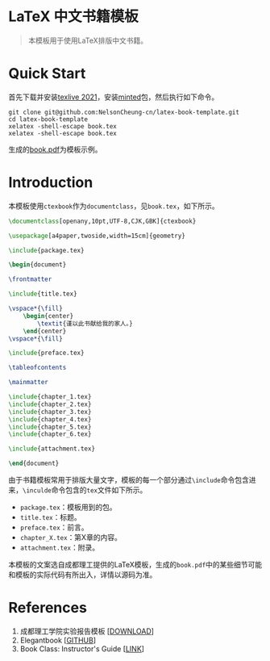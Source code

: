 # LaTeX 中文书籍模板
> 本模板用于使用LaTeX排版中文书籍。
# Quick Start
首先下载并安装[texlive 2021](https://www.tug.org/texlive/)，安装[minted](https://ctan.org/pkg/minted?lang=en)包，然后执行如下命令。
```shell
git clone git@github.com:NelsonCheung-cn/latex-book-template.git
cd latex-book-template
xelatex -shell-escape book.tex
xelatex -shell-escape book.tex
```
生成的[book.pdf](book.pdf)为模板示例。

# Introduction
本模板使用`ctexbook`作为`documentclass`，见`book.tex`，如下所示。
```latex
\documentclass[openany,10pt,UTF-8,CJK,GBK]{ctexbook}

\usepackage[a4paper,twoside,width=15cm]{geometry}

\include{package.tex}

\begin{document}

\frontmatter

\include{title.tex}

\vspace*{\fill}
    \begin{center}
        \textit{谨以此书献给我的家人。}
    \end{center}
\vspace*{\fill}

\include{preface.tex}

\tableofcontents

\mainmatter

\include{chapter_1.tex}
\include{chapter_2.tex}
\include{chapter_3.tex}
\include{chapter_4.tex}
\include{chapter_5.tex}
\include{chapter_6.tex}

\include{attachment.tex}

\end{document}
```

由于书籍模板常用于排版大量文字，模板的每一个部分通过`\include`命令包含进来，`\inculde`命令包含的`tex`文件如下所示。
+ `package.tex`：模板用到的包。
+ `title.tex`：标题。
+ `preface.tex`：前言。
+ `chapter_X.tex`：第X章的内容。
+ `attachment.tex`：附录。

本模板的文案选自成都理工提供的LaTeX模板，生成的`book.pdf`中的某些细节可能和模板的实际代码有所出入，详情以源码为准。

# References
1. 成都理工学院实验报告模板 [[DOWNLOAD](http://static.latexstudio.net/article/2019/0324/CDUT_Lab_report.rar)]
2. Elegantbook [[GITHUB](https://github.com/ElegantLaTeX/ElegantBook)] 
3. Book Class: Instructor's Guide [[LINK](https://tex.stackexchange.com/questions/159746/book-class-instructors-guide)]